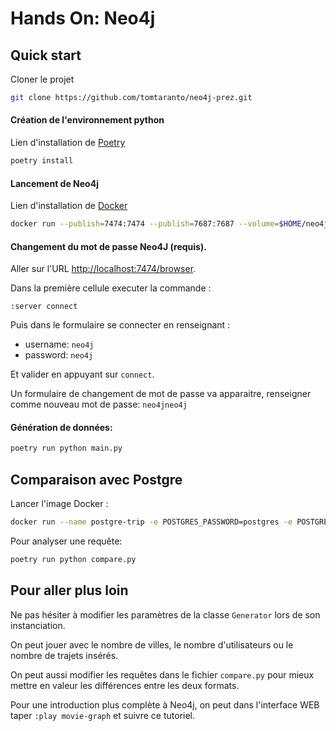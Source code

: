 # Hands On: Neo4j

## Quick start

Cloner le projet

```bash
git clone https://github.com/tomtaranto/neo4j-prez.git
```

#### Création de l'environnement python


Lien d'installation de [Poetry](https://python-poetry.org/docs/)

```bash
poetry install
```

#### Lancement de Neo4j

Lien d'installation de [Docker](https://docs.docker.com/engine/install/)

```bash
docker run --publish=7474:7474 --publish=7687:7687 --volume=$HOME/neo4j/data:/data neo4j
```

#### Changement du mot de passe Neo4J (requis).

Aller sur l'URL [http://localhost:7474/browser](http://localhost:7474/browser).

Dans la première cellule executer la commande :
```cypher
:server connect
```

Puis dans le formulaire se connecter en renseignant :

- username: `neo4j`
- password: `neo4j`

Et valider en appuyant sur `connect`. 

Un formulaire de changement de mot de passe va apparaitre, renseigner comme nouveau mot de passe: `neo4jneo4j`


#### Génération de données:
```bash
poetry run python main.py
```

## Comparaison avec Postgre

Lancer l'image Docker :

```bash
docker run --name postgre-trip -e POSTGRES_PASSWORD=postgres -e POSTGRES_DB=postgres -e POSTGRES_USER=postgres -v "$HOME/tmp/postgre:/var/lib/postgresql/data" -d -p 5432:5432 postgres
```

Pour analyser une requête:

```bash
poetry run python compare.py
```


## Pour aller plus loin

Ne pas hésiter à modifier les paramètres de la classe `Generator` lors de son instanciation. 

On peut jouer avec le nombre de villes, le nombre d'utilisateurs ou le nombre de trajets insérés.

On peut aussi modifier les requêtes dans le fichier `compare.py` pour mieux mettre en valeur les différences entre les deux formats.

Pour une introduction plus complète à Neo4j, on peut dans l'interface WEB taper `:play movie-graph` et suivre ce tutoriel.